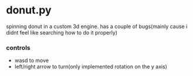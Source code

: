 # donut.py
spinning donut in a custom 3d engine. 
has a couple of bugs(mainly cause i didnt feel like searching how to do it properly)

### controls
- wasd to move
- left/right arrow to turn(only implemented rotation on the y axis)
